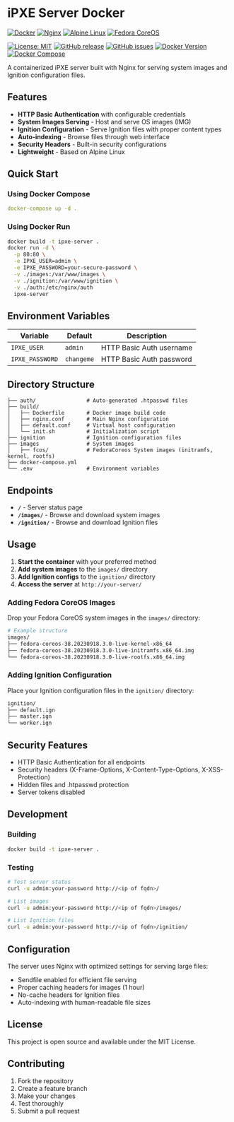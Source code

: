# iPXE Server Docker

[![Docker](https://img.shields.io/badge/Docker-2496ED?style=for-the-badge&logo=docker&logoColor=white)](https://www.docker.com/)
[![Nginx](https://img.shields.io/badge/Nginx-009639?style=for-the-badge&logo=nginx&logoColor=white)](https://nginx.org/)
[![Alpine Linux](https://img.shields.io/badge/Alpine_Linux-0D597F?style=for-the-badge&logo=alpine-linux&logoColor=white)](https://alpinelinux.org/)
[![Fedora CoreOS](https://img.shields.io/badge/Fedora_CoreOS-294172?style=for-the-badge&logo=fedora&logoColor=white)](https://fedoraproject.org/coreos/)

[![License: MIT](https://img.shields.io/badge/License-MIT-yellow.svg)](https://opensource.org/licenses/MIT)
[![GitHub release](https://img.shields.io/github/release/Astocanthus/low-layer-ipxe.svg)](https://github.com/Astocanthus/low-layer-ipxe/releases)
[![GitHub issues](https://img.shields.io/github/issues/Astocanthus/low-layer-ipxe.svg)](https://github.com/Astocanthus/low-layer-ipxe/issues)
[![Docker Version](https://img.shields.io/badge/Docker-%3E%2024.0.0-blue)](https://www.docker.com/)
[![Docker Compose](https://img.shields.io/badge/Docker%20Compose-%3E%3D%202.20-blue)](https://docs.docker.com/compose/)

A containerized iPXE server built with Nginx for serving system images and Ignition configuration files.

## Features

- **HTTP Basic Authentication** with configurable credentials
- **System Images Serving** - Host and serve OS images (IMG)
- **Ignition Configuration** - Serve Ignition files with proper content types
- **Auto-indexing** - Browse files through web interface
- **Security Headers** - Built-in security configurations
- **Lightweight** - Based on Alpine Linux

## Quick Start

### Using Docker Compose

```yaml
docker-compose up -d .
```

### Using Docker Run

```bash
docker build -t ipxe-server .
docker run -d \
  -p 80:80 \
  -e IPXE_USER=admin \
  -e IPXE_PASSWORD=your-secure-password \
  -v ./images:/var/www/images \
  -v ./ignition:/var/www/ignition \
  -v ./auth:/etc/nginx/auth
  ipxe-server
```

## Environment Variables

| Variable | Default | Description |
|----------|---------|-------------|
| `IPXE_USER` | `admin` | HTTP Basic Auth username |
| `IPXE_PASSWORD` | `changeme` | HTTP Basic Auth password |

## Directory Structure

```
├── auth/                # Auto-generated .htpasswd files
├── build/
│   ├── Dockerfile       # Docker image build code
│   ├── nginx.conf       # Main Nginx configuration
│   ├── default.conf     # Virtual host configuration
│   └── init.sh          # Initialization script
├── ignition             # Ignition configuration files
├── images               # System images
│   ├── fcos/            # FedoraCoreos System images (initramfs, kernel, rootfs)
├── docker-compose.yml
└── .env                 # Environment variables
```

## Endpoints

- **`/`** - Server status page
- **`/images/`** - Browse and download system images
- **`/ignition/`** - Browse and download Ignition files

## Usage

1. **Start the container** with your preferred method
2. **Add system images** to the `images/` directory
3. **Add Ignition configs** to the `ignition/` directory
4. **Access the server** at `http://your-server/`

### Adding Fedora CoreOS Images

Drop your Fedora CoreOS system images in the `images/` directory:

```bash
# Example structure
images/
├── fedora-coreos-38.20230918.3.0-live-kernel-x86_64
├── fedora-coreos-38.20230918.3.0-live-initramfs.x86_64.img
└── fedora-coreos-38.20230918.3.0-live-rootfs.x86_64.img
```

### Adding Ignition Configuration

Place your Ignition configuration files in the `ignition/` directory:

```bash
ignition/
├── default.ign
├── master.ign
└── worker.ign
```

## Security Features

- HTTP Basic Authentication for all endpoints
- Security headers (X-Frame-Options, X-Content-Type-Options, X-XSS-Protection)
- Hidden files and .htpasswd protection
- Server tokens disabled

## Development

### Building

```bash
docker build -t ipxe-server .
```

### Testing

```bash
# Test server status
curl -u admin:your-password http://<ip of fqdn>/

# List images
curl -u admin:your-password http://<ip of fqdn>/images/

# List Ignition files
curl -u admin:your-password http://<ip of fqdn>/ignition/
```

## Configuration

The server uses Nginx with optimized settings for serving large files:

- Sendfile enabled for efficient file serving
- Proper caching headers for images (1 hour)
- No-cache headers for Ignition files
- Auto-indexing with human-readable file sizes

## License

This project is open source and available under the MIT License.

## Contributing

1. Fork the repository
2. Create a feature branch
3. Make your changes
4. Test thoroughly
5. Submit a pull request